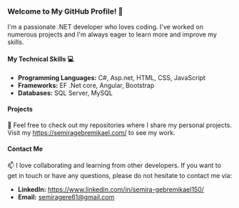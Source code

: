### Welcome to My GitHub Profile! 👋
I'm a passionate .NET developer who loves coding. I've worked on numerous projects and I'm always eager to learn more and improve my skills.

#### My Technical Skills 💻
- **Programming Languages:** C#, Asp.net, HTML, CSS, JavaScript
- **Frameworks:** EF .Net core, Angular, Bootstrap 
- **Databases:** SQL Server, MySQL

#### Projects
📁 Feel free to check out my repositories where I share my personal projects. Visit my https://semiragebremikael.com/ to see my work.

#### Contact Me
📫 I love collaborating and learning from other developers. If you want to get in touch or have any questions, please do not hesitate to contact me via:
- **LinkedIn:** https://www.linkedin.com/in/semira-gebremikael150/
- **Email:** semiragere61@gmail.com

